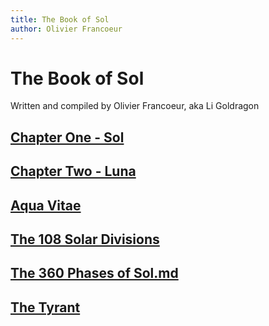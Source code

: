 ```yaml
---
title: The Book of Sol
author: Olivier Francoeur
---
```

# The Book of Sol
Written and compiled by Olivier Francoeur, aka Li Goldragon

## [Chapter One - Sol](./1-Sol.md)

## [Chapter Two - Luna](./2-Luna.md)

## [Aqua Vitae](./Aqua_Vitae.md)

## [The 108 Solar Divisions](./The_108_Solar_Divisions.md)

## [The 360 Phases of Sol.md](./The_360_Phases_of_Sol.md)

## [The Tyrant](./The_Tyrant.md)
